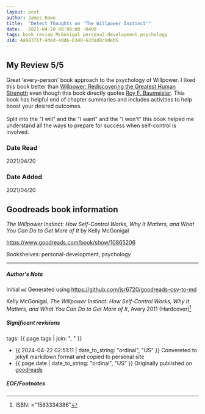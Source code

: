 ```yaml
---
layout: post
author: James Rowe
title:  "Detect Thoughts on 'The Willpower Instinct'"
date:   2021-04-20 00:00:00 -0400
tags: book review McGonigal personal-development psychology
uid: 4a98376f-4ded-4dd6-8340-633ad8c9deb5
---
```


<!-- highly dependent on how you personally use jekyll templates, and how you want this to show up -->
<!-- escape any jekyll keys with double brackets -->

## My Review 5/5

Great 'every-person' book approach to the psychology of Willpower. I liked this book better than [Willpower: Rediscovering the Greatest Human Strength](https://www.goodreads.com/book/show/11104933) even though this book directly quotes [Roy F. Baumeister](https://www.goodreads.com/author/show/132685). This book has helpful end of chapter summaries and includes activities to help boost your desired outcomes.<br/><br/>Split into the "I will" and the "I want" and the "I won't" this book helped me understand all the ways to prepare for success when self-control is involved.

### Date Read
2021/04/20

### Date Added
2021/04/20

## Goodreads book information

*The Willpower Instinct: How Self-Control Works, Why It Matters, and What You Can Do to Get More of It* by Kelly McGonigal

https://www.goodreads.com/book/show/10865206

Bookshelves: personal-development, psychology

---

##### Author's Note

Initial `md` Generated using https://github.com/jsr6720/goodreads-csv-to-md

Kelly McGonigal, *The Willpower Instinct: How Self-Control Works, Why It Matters, and What You Can Do to Get More of It*,  Avery 2011 (Hardcover)[^1]

##### Significant revisions

tags: {{ page.tags | join: ", " }} <!-- todo move this somewhere -->

- {{ 2024-04-22 02:51:11 | date_to_string: "ordinal", "US" }} Convereted to jekyll markdown format and copied to personal site
- {{ page.date | date_to_string: "ordinal", "US" }} Originally published on [goodreads](https://www.goodreads.com)

##### EOF/Footnotes

[^1]: ISBN: ="1583334386"